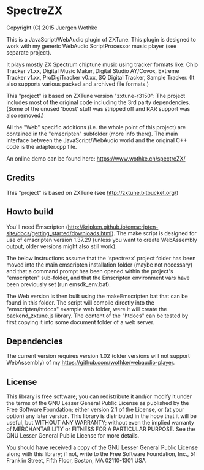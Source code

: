 # SpectreZX

Copyright (C) 2015 Juergen Wothke

This is a JavaScript/WebAudio plugin of ZXTune. This plugin is designed to work with my 
generic WebAudio ScriptProcessor music player (see separate project). 

It plays mostly ZX Spectrum chiptune music using tracker formats like: Chip Tracker v1.xx, 
Digital Music Maker, Digital Studio AY/Covox, Extreme Tracker v1.xx, ProDigiTracker v0.xx, 
SQ Digital Tracker, Sample Tracker. (It also supports various packed and archived file formats.)

This "project" is based on ZXTune version "zxtune-r3150": The project includes most of the 
original code including the 3rd party dependencies. (Some of the unused 'boost' stuff was 
stripped off and RAR support was also removed.)

All the "Web" specific additions (i.e. the whole point of this project) are contained in the 
"emscripten" subfolder (more info there). The main interface between the JavaScript/WebAudio 
world and the original C++ code is the adapter.cpp file.

An online demo can be found here: https://www.wothke.ch/spectreZX/


## Credits
This "project" is based on ZXTune (see http://zxtune.bitbucket.org/)


## Howto build
You'll need Emscripten (http://kripken.github.io/emscripten-site/docs/getting_started/downloads.html). The make script 
is designed for use of emscripten version 1.37.29 (unless you want to create WebAssembly output, older versions might 
also still work).

The below instructions assume that the 'spectrezx' project folder has been moved into the main emscripten 
installation folder (maybe not necessary) and that a command prompt has been opened within the 
project's "emscripten" sub-folder, and that the Emscripten environment vars have been previously 
set (run emsdk_env.bat).

The Web version is then built using the makeEmscripten.bat that can be found in this folder. The 
script will compile directly into the "emscripten/htdocs" example web folder, were it will create 
the backend_zxtune.js library. The content of the "htdocs" can be tested by first copying it into some 
document folder of a web server. 

## Dependencies
The current version requires version 1.02 (older versions will not
support WebAssembly) of my https://github.com/wothke/webaudio-player.


## License
This library is free software; you can redistribute it and/or modify it
under the terms of the GNU Lesser General Public License as published by
the Free Software Foundation; either version 2.1 of the License, or (at
your option) any later version. This library is distributed in the hope
that it will be useful, but WITHOUT ANY WARRANTY; without even the implied
warranty of MERCHANTABILITY or FITNESS FOR A PARTICULAR PURPOSE. See the
GNU Lesser General Public License for more details.

You should have received a copy of the GNU Lesser General Public
License along with this library; if not, write to the Free Software
Foundation, Inc., 51 Franklin Street, Fifth Floor, Boston, MA  02110-1301 USA

